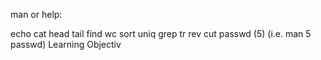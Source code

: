 man or help:

echo
cat
head
tail
find
wc
sort
uniq
grep
tr
rev
cut
passwd (5) (i.e. man 5 passwd)
Learning Objectiv
